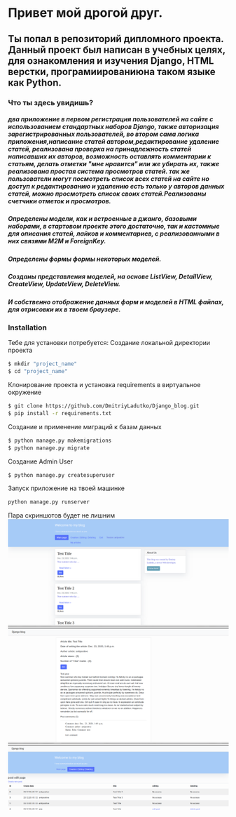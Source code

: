 # Привет мой дрогой друг.
## Ты попал в репозиторий дипломного проекта. Данный проект был написан в учебных целях, для ознакомления и изучения Django,  HTML верстки, програмиированиюна таком языке как Python.


### Что ты здесь увидишь?
##### два приложение в первом регистрация пользователей на сайте с использованием стандартных наборов Django, также авторизация зарегистрированных пользователей,    во втором сама логика приложения,написание статей автором,редактирование удаление статей, реализована проверка на принадлежность статей написавших их авторов, возможность оставлять комментарии к статьям, делать отметки "мне нравится" или же убирать их, также реализована простая система просмотров статей. так же пользователи могут посмотреть список всех статей на сайте но доступ к редактированию и удалению есть только у авторов данных статей, можно просмотреть список своих статей.Реализованы счетчики отметок и просмотров.
##### Определены модели, как и встроенные в джанго,  базовыми наборами, в стартовом проекте этого достаточно, так и кастомные для описания статей, лайков и комментариев, с реализованными в них связями M2M и ForeignKey.
##### Определены формы формы некоторых моделей.
##### Созданы представления моделей, на основе ListView, DetailView, CreateView, UpdateView, DeleteView.
##### И собственно отображение данных форм и моделей в HTML файлах, для отрисовки их в твоем браузере.


### Installation

Тебе для установки потребуется:
Создание локальной директории проекта
```sh
$ mkdir "project_name"
$ cd "project_name"
```

Клонирование проекта и установка requirements в виртуальное окружение
```sh
$ git clone https://github.com/DmitriyLadutko/Django_blog.git
$ pip install -r requirements.txt
```
Создание и применение миграций к базам данных
```sh
$ python manage.py makemigrations
$ python manage.py migrate
```
Создание Admin User
```sh
$ python manage.py createsuperuser
```
Запуск приложение на твоей машинке
```sh
python manage.py runserver
```
Пара скриншотов будет не лишним
![Image alt](https://github.com/DmitriyLadutko/Django_blog/blob/main/screenshots/%D0%A1%D0%BD%D0%B8%D0%BC%D0%BE%D0%BA%20%D1%8D%D0%BA%D1%80%D0%B0%D0%BD%D0%B0%20%D0%BE%D1%82%202020-12-23%2016-46-55.png)
![Image alt](https://github.com/DmitriyLadutko/Django_blog/blob/main/screenshots/%D0%A1%D0%BD%D0%B8%D0%BC%D0%BE%D0%BA%20%D1%8D%D0%BA%D1%80%D0%B0%D0%BD%D0%B0%20%D0%BE%D1%82%202020-12-23%2016-49-57.png)
![Image alt](https://github.com/DmitriyLadutko/Django_blog/blob/main/screenshots/%D0%A1%D0%BD%D0%B8%D0%BC%D0%BE%D0%BA%20%D1%8D%D0%BA%D1%80%D0%B0%D0%BD%D0%B0%20%D0%BE%D1%82%202020-12-23%2016-52-12.png)
